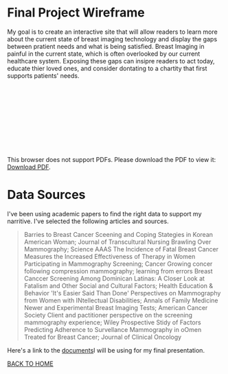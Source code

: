 # Final Project Wireframe 

My goal is to create an interactive site that will allow readers to learn more about the current state of breast imaging technology and display the gaps between pratient needs and what is being satisfied.
Breast Imaging in painful in the current state, which is often overlooked by our current healthcare system. 
Exposing these gaps can insipre readers to act today, educate thier loved ones, and consider dontating to a chartity that first supports patients' needs. 


<object data="https://www.docdroid.net/pGSFWHF/wireframe.pdf" type="application/pdf" width="900px" height="700px">
    <embed src="https://www.docdroid.net/pGSFWHF/wireframe.pdf">
        <p>This browser does not support PDFs. Please download the PDF to view it: <a href="https://www.docdroid.net/pGSFWHF/wireframe.pdf">Download PDF</a>.</p>
    </embed>
</object>

# Data Sources 

I've been using academic papers to find the right data to support my narritive. I've selected the following articles and sources. 

>Barries to Breast Cancer Sceening and Coping Stategies in Korean American Woman; Journal of Transcultural Nursing
>Brawling Over Mammography; Science AAAS
>The Incidence of Fatal Breast Cancer Measures the Increased Effectiveness of Therapy in Women Participating in Mammography Screening; Cancer
>Growing concer following compression mammography; learning from errors
>Breast Canccer Screening Among Dominican Latinas: A Closer Look at Fatalism and Other Social and Cultural Factors; Health Education & Behavior 
>'It's Easier Said Than Done' Perspectives on Mammography from Women with INtellectual Disabilities; Annals of Family Medicine
>Newer and Experimental Breast Imaging Tests; American Cancer Society 
>Client and pactitioner perspective on the screening mammography experience; Wiley 
>Prospective Stidy of Factors Predicting Adherence to Survellance Mammography in oOmen Treated for Breast Cancer; Journal of Clinical Oncology

Here's a link to the [documents](https://drive.google.com/drive/folders/1ntjsFZNc2vz-7FywFQ2_oNp1egFd9Q0o?usp=sharing)I will be using for my final presentation.

[BACK TO HOME](/README.md)
